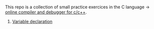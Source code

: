 This repo is a collection of small practice exercices in the C language -> [online compiler and debugger for c/c++](https://www.onlinegdb.com/). </br>
1. [Variable declaration]()
